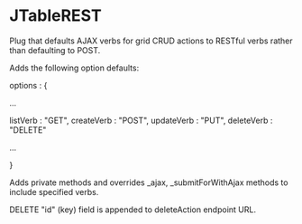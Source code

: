 JTableREST
==========

Plug that defaults AJAX verbs for grid CRUD actions to RESTful verbs rather than defaulting to POST.

Adds the following option defaults:

options : {

...

listVerb : "GET",
createVerb : "POST",
updateVerb : "PUT",
deleteVerb : "DELETE"

...

}

Adds private methods and overrides _ajax, _submitForWithAjax methods to include specified verbs.

DELETE "id" (key) field is appended to deleteAction endpoint URL.
